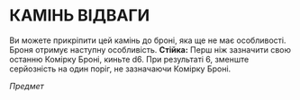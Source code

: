 ﻿# КАМІНЬ ВІДВАГИ

Ви можете прикріпити цей камінь до броні, яка ще не має особливості. Броня отримує наступну особливість. **Стійка:** Перш ніж зазначити свою останню Комірку Броні, киньте d6. При результаті 6, зменште серйозність на один поріг, не зазначаючи Комірку Броні.

*Предмет*